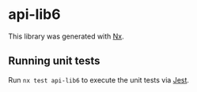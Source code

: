 # api-lib6

This library was generated with [Nx](https://nx.dev).

## Running unit tests

Run `nx test api-lib6` to execute the unit tests via [Jest](https://jestjs.io).
